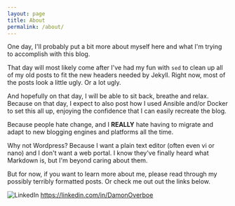 ```yaml
---
layout: page
title: About
permalink: /about/
---
```


One day, I'll probably put a bit more about myself here and what I'm trying to accomplish
with this blog.

That day will most likely come after I've had my fun with `sed` to clean up all of my
old posts to fit the new headers needed by Jekyll. Right now, most of the posts look a little
ugly. Or a lot ugly.

And hopefully on that day, I will be able to sit back, breathe and relax. Because on that
day, I expect to also post how I used Ansible and/or Docker to set this all up, enjoying
the confidence that I can easily recreate the blog.

Because people hate change, and I **REALLY** hate having to migrate and adapt to new blogging
engines and platforms all the time.

Why not Wordpress? Because I want a plain text editor (often even vi or nano) and I don't
want a web portal. I know they've finally heard what Markdown is, but I'm beyond caring about
them.

But for now, if you want to learn more about me, please read through my possibly terribly
formatted posts. Or check me out out the links below.

![LinkedIn](https://lh3.googleusercontent.com/00APBMVQh3yraN704gKCeM63KzeQ-zHUi5wK6E9TjRQ26McyqYBt-zy__4i8GXDAfeys=w30)
<https://linkedin.com/in/DamonOverboe>
